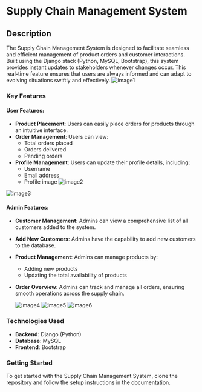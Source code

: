 # Supply Chain Management System

## Description

The Supply Chain Management System is designed to facilitate seamless and efficient management of product orders and customer interactions. Built using the Django stack (Python, MySQL, Bootstrap), this system provides instant updates to stakeholders whenever changes occur. This real-time feature ensures that users are always informed and can adapt to evolving situations swiftly and effectively.
![image1](https://github.com/user-attachments/assets/b76859f3-9496-4851-ad50-40c4ee8aba4c)


### Key Features

#### User Features:
- **Product Placement**: Users can easily place orders for products through an intuitive interface.
- **Order Management**: Users can view:
  - Total orders placed
  - Orders delivered
  - Pending orders
- **Profile Management**: Users can update their profile details, including:
  - Username
  - Email address
  - Profile image
  ![image2](https://github.com/user-attachments/assets/2cc8590f-1c2b-4525-bee4-911773a601b2)

![image3](https://github.com/user-attachments/assets/34f58238-ce50-4de2-be41-52125f833ad8)

#### Admin Features:
- **Customer Management**: Admins can view a comprehensive list of all customers added to the system.
- **Add New Customers**: Admins have the capability to add new customers to the database.
- **Product Management**: Admins can manage products by:
  - Adding new products
  - Updating the total availability of products
- **Order Overview**: Admins can track and manage all orders, ensuring smooth operations across the supply chain.

  ![image4](https://github.com/user-attachments/assets/8022104f-31da-45d8-93f4-8cef8fefcc10)
![image5](https://github.com/user-attachments/assets/ea369cee-1b93-4471-b599-d0157949266a)
![image6](https://github.com/user-attachments/assets/88f5ad71-270a-47f2-b281-f56ad31b587e)



### Technologies Used
- **Backend**: Django (Python)
- **Database**: MySQL
- **Frontend**: Bootstrap

### Getting Started
To get started with the Supply Chain Management System, clone the repository and follow the setup instructions in the documentation.
